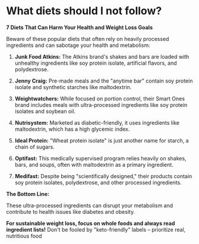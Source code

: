 # What diets should I not follow?

**7 Diets That Can Harm Your Health and Weight Loss Goals**

Beware of these popular diets that often rely on heavily processed ingredients and can sabotage your health and metabolism:

1. **Junk Food Atkins:** The Atkins brand's shakes and bars are loaded with unhealthy ingredients like soy protein isolate, artificial flavors, and polydextrose.

2. **Jenny Craig:** Pre-made meals and the "anytime bar" contain soy protein isolate and synthetic starches like maltodextrin.

3. **Weightwatchers:** While focused on portion control, their Smart Ones brand includes meals with ultra-processed ingredients like soy protein isolates and soybean oil.

4. **Nutrisystem:** Marketed as diabetic-friendly, it uses ingredients like maltodextrin, which has a high glycemic index.

5. **Ideal Protein:** "Wheat protein isolate" is just another name for starch, a chain of sugars.

6. **Optifast:** This medically supervised program relies heavily on shakes, bars, and soups, often with maltodextrin as a primary ingredient.

7. **Medifast:** Despite being "scientifically designed," their products contain soy protein isolates, polydextrose, and other processed ingredients.

**The Bottom Line:**

These ultra-processed ingredients can disrupt your metabolism and contribute to health issues like diabetes and obesity.

**For sustainable weight loss, focus on whole foods and always read ingredient lists!** Don't be fooled by "keto-friendly" labels – prioritize real, nutritious food